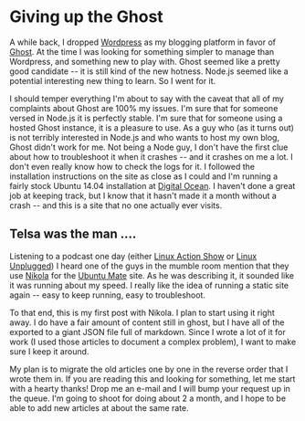 <!--
.. title: Giving up the Ghost
.. slug: giving-up-the-ghost
.. date: 2015-01-10 11:34:43 UTC-05:00
.. tags: Nikola, Ghost
.. link:
.. description: Ditching Ghost
.. type: text
-->

# Giving up the Ghost

A while back, I dropped [Wordpress](http://www.wordpress.org) as my blogging platform in favor of [Ghost](http://www.ghost.org). At the time I was looking for something simpler
to manage than Wordpress, and something new to play with. Ghost seemed like a pretty good candidate -- it is still kind of the new hotness. Node.js seemed like a potential
interesting new thing to learn. So I went for it.

<!-- TEASER_END -->

I should temper everything I'm about to say with the caveat that all of my complaints about Ghost are 100% my issues. I'm sure that for someone versed in Node.js it is
perfectly stable. I'm sure that for someone using a hosted Ghost instance, it is a pleasure to use. As a guy who (as it turns out) is not terribly interested in Node.js and
who wants to host my own blog, Ghost didn't work for me. Not being a Node guy, I don't have the first clue about how to troubleshoot it when it crashes -- and it crashes on
me a lot. I don't even really know how to check the logs for it. I followed the installation instructions on the site as close as I could and I'm running a fairly stock
Ubuntu 14.04 installation at [Digital Ocean](https://www.digitalocean.com/?refcode=18b80ab28634). I haven't done a great job at keeping track, but I know that it hasn't
made it a month without a crash -- and this is a site that no one actually ever visits.

## Telsa was the man ....

Listening to a podcast one day (either [Linux Action Show](http://www.jupiterbroadcasting.com/show/linuxactionshow/) or [Linux Unplugged](http://www.jupiterbroadcasting.com/show/linuxun/))
I heard one of the guys in the mumble room mention that they use [Nikola](http://www.getnikola.com) for the [Ubuntu Mate](http://www.ubuntu-mate.org) site. As he was
describing it, it sounded like it was running about my speed. I really like the idea of running a static site again -- easy to keep running, easy to troubleshoot.

To that end, this is my first post with Nikola. I plan to start using it right away. I do have a fair amount of content still in ghost, but I have all of the exported to a
giant JSON file full of markdown. Since I wrote a lot of it for work (I used those articles to document a complex problem), I want to make sure I keep it around.

My plan is to migrate the old articles one by one in the reverse order that I wrote them in. If you are reading this and looking for something, let me start with a hearty thanks!
Drop me an e-mail and I will bump your request up in the queue. I'm going to shoot for doing about 2 a month, and I hope to be able to add new articles at about the same rate.

